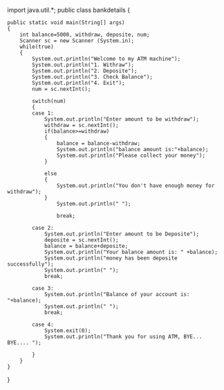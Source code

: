 import java.util.*; 
public class bankdetails
{

	public static void main(String[] args) 
	{
		int balance=5000, withdraw, deposite, num;
		Scanner sc = new Scanner (System.in);
		while(true)
		{
			System.out.println("Welcome to my ATM machine");
			System.out.println("1. Withraw");
			System.out.println("2. Deposite");
			System.out.println("3. Check Balance");
			System.out.println("4. Exit");
			num = sc.nextInt();
			
			switch(num)
			{
			case 1:
				System.out.println("Enter amount to be withdraw");
				withdraw = sc.nextInt();
				if(balance>=withdraw)
				{
					balance = balance-withdraw;
					System.out.println("balance amount is:"+balance);
					System.out.println("Please collect your money");
				}
				
				else
				{
					System.out.println("You don't have enough money for withdraw");
				}
					System.out.println(" ");
					
					break;
					
			case 2:
				System.out.println("Enter amount to be Deposite");
				deposite = sc.nextInt();
				balance = balance+deposite;
				System.out.println("Your balance amount is: " +balance);
				System.out.println("money has been deposite successfully");
				System.out.println(" ");
				break;
				
			case 3:
				System.out.println("Balance of your account is: "+balance);
				System.out.println(" ");
				break;
				
			case 4:
				System.exit(0);
				System.out.println("Thank you for using ATM, BYE...  BYE.... ");
			
			}
		}
	}

}
